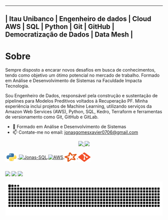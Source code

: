   -----------------------------------------------------------------------------------------------------------------------
  | Itau Unibanco | Engenheiro de dados | Cloud AWS | SQL | Python | Git | GitHub | Democratização de Dados | Data Mesh |
  -----------------------------------------------------------------------------------------------------------------------

# Sobre

Sempre disposto a encarar novos desafios em busca de conhecimentos, tendo como objetivo um ótimo potencial no mercado de trabalho. Formado em Análise e Desenvolvimento de Sistemas na Faculdade Impacta Tecnologia.

Sou Engenheiro de Dados, responsável pela construção e sustentação de pipelines para Modelos Preditivos voltados à Recuperação PF. Minha experiência inclui projetos de Machine Learning, utilizando serviços da Amazon Web Services (AWS), Python, SQL, Kedro, Terraform e ferramentas de versionamento como Git, GitHub e GitLab.

- 🌱 Formado em Análise e Desenvolvimento de Sistemas
- 📫 Contate-me no email: jonasgomesxavier0706@gmail.com


<div align="center">
  <a href="https://github.com/JonasGX">
  <img height="150em" src="https://github-readme-stats.vercel.app/api?username=JonasGX&show_icons=true&theme=dark&include_all_commits=true&count_private=true"/>
  <img height="150em" src="https://github-readme-stats.vercel.app/api/top-langs/?username=JonasGX&layout=compact&langs_count=7&theme=dark"/>
</div>
  
<div style="display: inline_block"><br>
  <!-- Linguagens -->
  <img align="center" alt="Jonas-Python" height="30" width="40" src="https://raw.githubusercontent.com/devicons/devicon/master/icons/python/python-original.svg">
  <img align="center" alt="Jonas-SQL" height="30" width="40" src="https://img.icons8.com/ios-filled/50/4479A1/sql.png">
  
  <!-- Cloud e Data -->
  <img align="center" alt="AWS" height="30" width="40" src="https://icongr.am/devicon/amazonwebservices-original.svg?size=40" />
  <img align="center" alt="Jonas-Spark" height="30" width="40" src="https://raw.githubusercontent.com/devicons/devicon/master/icons/apachespark/apachespark-original.svg">

  <!-- Ferramentas -->
  <img align="center" alt="Jonas-Git" height="30" width="40" src="https://raw.githubusercontent.com/devicons/devicon/master/icons/git/git-original.svg">
</div>
  
## 
 
<div>
  <a href="https://www.instagram.com/jonas_gomes.x/" target="_blank"><img src="https://img.shields.io/badge/-Instagram-%23E4405F?style=for-the-badge&logo=instagram&logoColor=white" target="_blank"></a>
  <a href = "mailto:jonasgomesxavier0706@gmail.com"><img src="https://img.shields.io/badge/-Gmail-%23333?style=for-the-badge&logo=gmail&logoColor=white" target="_blank"></a>
  <a href="https://www.linkedin.com/in/jonas-gomes-xavier-5305011a7/" target="_blank"><img src="https://img.shields.io/badge/-LinkedIn-%230077B5?style=for-the-badge&logo=linkedin&logoColor=white" target="_blank"></a> 
</div>
  
![Snake animation](https://github.com/JonasGX/JonasGX/blob/output/github-contribution-grid-snake.svg?raw=true)
